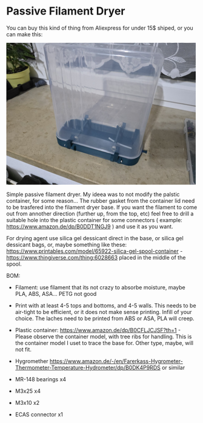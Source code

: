 # Passive Filament Dryer

You can buy this kind of thing from Aliexpress for under 15$ shiped, or you can make this:

<img src="Images/Image03.jpg" width="500"/>

Simple passive filament dryer. My ideea was to not modify the palstic container, for some reason...
The rubber gasket from the container lid need to be trasfered into the filament dryer base. If you want the filament to come out from annother direction (further up, from the top, etc) feel free to drill a suitable hole into the plastic container for some connectors ( example: https://www.amazon.de/dp/B0DDT1NGJ9 ) and use it as you want. 

For drying agent use silica gel dessicant direct in the base, or silica gel dessicant bags, or, maybe something like these: https://www.printables.com/model/65922-silica-gel-spool-container  - https://www.thingiverse.com/thing:6028663  placed in the middle of the spool.

BOM:

- Filament: use filament that its not crazy to absorbe moisture, maybe PLA, ABS, ASA... PETG not good

- Print with at least 4-5 tops and bottoms, and 4-5 walls. This needs to be air-tight to be efficient, or it does not make sense printing. Infill of your choice. The laches need to be printed from ABS or ASA, PLA will creep.

- Plastic container: https://www.amazon.de/dp/B0CFLJCJSF?th=1 - Please observe the container model, with tree ribs for handling. This is the container model I uset to trace the base for. Other type, maybe, will not fit.

- Hygromether  https://www.amazon.de/-/en/Farerkass-Hygrometer-Thermometer-Temperature-Hydrometer/dp/B0DK4P9RDS  or similar

- MR-148 bearings x4

- M3x25 x4

- M3x10 x2

- ECAS connector x1
